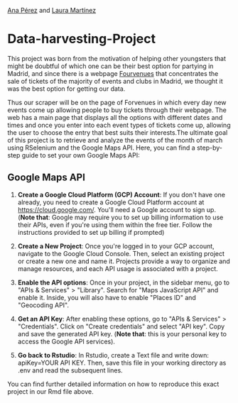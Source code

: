 [Ana Pérez](https://github.com/anaperezbarrera) and [Laura Martínez](https://github.com/laura-martinez00)
# Data-harvesting-Project
This project was born from the motivation of helping other youngsters that might be doubtful of which one can be their best option for partying in Madrid, and since there is a webpage [Fourvenues](https://www.fourvenues.com/es/discotecas-madrid) that concentrates the sale of tickets of the majority of events and clubs in Madrid, we thought it was the best option for getting our data.

Thus our scraper will be on the page of Forvenues in which every day new events come up allowing people to buy tickets through their webpage. The web has a main page that displays all the options with different dates and times and once you enter into each event types of tickets come up, allowing the user to choose the entry that best suits their interests.The ultimate goal of this project is to retrieve and analyze the events of the month of march using RSelenium and the Google Maps API. Here, you can find a step-by-step guide to set your own Google Maps API:

## Google Maps API

1. **Create a Google Cloud Platform (GCP) Account**: If you don't have one already, you need to create a Google Cloud Platform account at https://cloud.google.com/. You'll need a Google account to sign up. (**Note that**: Google may require you to set up billing information to use their APIs, even if you're using them within the free tier. Follow the instructions provided to set up billing if prompted)

2. **Create a New Project**: Once you're logged in to your GCP account, navigate to the Google Cloud Console. Then, select an existing project or create a new one and name it. Projects provide a way to organize and manage resources, and each API usage is associated with a project.

3. **Enable the API options**: Once in your project, in the sidebar menu, go to "APIs & Services" > "Library". Search for "Maps JavaScript API" and enable it. Inside, you will also have to enable "Places ID" and "Geocoding API".

4. **Get an API Key**: After enabling these options, go to "APIs & Services" > "Credentials". Click on "Create credentials" and select "API key". Copy and save the generated API key. (**Note that**: this is your personal key to access the Google API services).

5. **Go back to Rstudio**: In Rstudio, create a Text file and write down: apiKey=YOUR API KEY. Then, save this file in your working directory as .env and read the subsequent lines.

You can find further detailed information on how to reproduce this exact project in our Rmd file above. 
